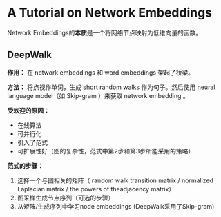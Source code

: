# A Tutorial on Network Embeddings

Network Embeddings的**本质**是一个将网络节点映射为低维向量的函数。

## DeepWalk
**作用：** 在 network embeddings 和 word embeddings 架起了桥梁。

**方法：** 将点视作单词，生成 short random walks 作为句子。然后使用 neural language model（如 Skip-gram ）来获取 network embedding 。

**受欢迎的原因：** 
- 在线算法
- 可并行化
- 引入了范式
- 可扩展性好（图的复杂性，范式中第2步和第3步所能采用的策略）

**范式的步骤：**
1. 选择一个与图相关的矩阵（ random walk transition matrix / normalized Laplacian matrix / the  powers of theadjacency matrix）
2. 图采样生成节点序列（可选的步骤）
3. 从矩阵/生成序列中学习node embeddings (DeepWalk采用了Skip-gram)

